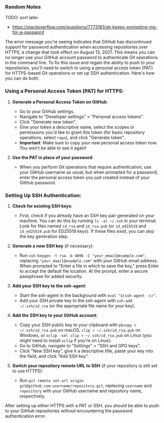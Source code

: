 ### Random Notes
TODO: sort later.

* https://stackoverflow.com/questions/7773181/git-keeps-prompting-me-for-a-password

The error message you're seeing indicates that GitHub has discontinued support for password authentication when accessing repositories over HTTPS, a change that took effect on August 13, 2021. This means you can no longer use your GitHub account password to authenticate Git operations in the command line. To fix this issue and regain the ability to push to your repositories, you'll need to switch to using a personal access token (PAT) for HTTPS-based Git operations or set up SSH authentication. Here's how you can do both:

### Using a Personal Access Token (PAT) for HTTPS:

1. **Generate a Personal Access Token on GitHub**:
   - Go to your GitHub settings.
   - Navigate to "Developer settings" > "Personal access tokens".
   - Click "Generate new token".
   - Give your token a descriptive name, select the scopes or permissions you'd like to grant this token (for basic repository operations, select `repo`), and click "Generate token".
   - **Important**: Make sure to copy your new personal access token now. You won’t be able to see it again!

2. **Use the PAT in place of your password**:
   - When you perform Git operations that require authentication, use your GitHub username as usual, but when prompted for a password, enter the personal access token you just created instead of your GitHub password.

### Setting Up SSH Authentication:

1. **Check for existing SSH keys**:
   - First, check if you already have an SSH key pair generated on your machine. You can do this by running `ls -al ~/.ssh` in your terminal. Look for files named `id_rsa` and `id_rsa.pub` (or `id_ed25519` and `id_ed25519.pub` for ED25519 keys). If these files exist, you can skip the key generation step.

2. **Generate a new SSH key** (if necessary):
   - Run `ssh-keygen -t rsa -b 4096 -C "your_email@example.com"`, replacing `"your_email@example.com"` with your GitHub email address. When prompted to "Enter a file in which to save the key," press Enter to accept the default file location. At the prompt, enter a secure passphrase for added security.

3. **Add your SSH key to the ssh-agent**:
   - Start the ssh-agent in the background with `eval "$(ssh-agent -s)"`.
   - Add your SSH private key to the ssh-agent with `ssh-add ~/.ssh/id_rsa` (or the appropriate file name for your key).

4. **Add the SSH key to your GitHub account**:
   - Copy your SSH public key to your clipboard with `pbcopy < ~/.ssh/id_rsa.pub` on macOS, `clip < ~/.ssh/id_rsa.pub` on Windows, or `xclip -sel clip < ~/.ssh/id_rsa.pub` on Linux (you might need to install `xclip` if you're on Linux).
   - Go to GitHub, navigate to "Settings" > "SSH and GPG keys".
   - Click "New SSH key", give it a descriptive title, paste your key into the field, and click "Add SSH key".

5. **Switch your repository remote URL to SSH** (if your repository is still set to use HTTPS):
   - Run `git remote set-url origin git@github.com:username/repository.git`, replacing `username` and `repository` with your GitHub username and repository name, respectively.

After setting up either HTTPS with a PAT or SSH, you should be able to push to your GitHub repositories without encountering the password authentication error.